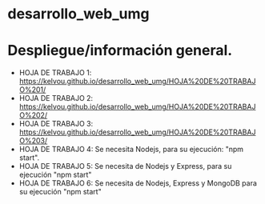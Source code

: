 # desarrollo_web_umg

# Despliegue/información general.

* HOJA DE TRABAJO 1: https://kelvou.github.io/desarrollo_web_umg/HOJA%20DE%20TRABAJO%201/
* HOJA DE TRABAJO 2: https://kelvou.github.io/desarrollo_web_umg/HOJA%20DE%20TRABAJO%202/
* HOJA DE TRABAJO 3: https://kelvou.github.io/desarrollo_web_umg/HOJA%20DE%20TRABAJO%203/
* HOJA DE TRABAJO 4: Se necesita Nodejs, para su ejecución: "npm start".
* HOJA DE TRABAJO 5: Se necesita de Nodejs y Express, para su ejecución "npm start"
* HOJA DE TRABAJO 6: Se necesita de Nodejs, Express y MongoDB para su ejecución "npm start"
